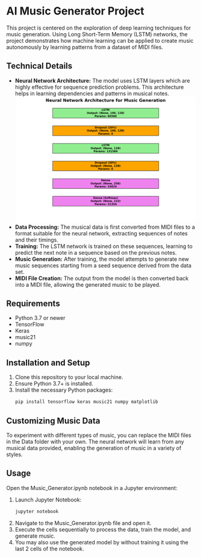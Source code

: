 # AI Music Generator Project

This project is centered on the exploration of deep learning techniques for music generation. Using Long Short-Term Memory (LSTM) networks, the project demonstrates how machine learning can be applied to create music autonomously by learning patterns from a dataset of MIDI files.

## Technical Details
- **Neural Network Architecture:** The model uses LSTM layers which are highly effective for sequence prediction problems. This architecture helps in learning dependencies and patterns in musical notes.
![architecture diagram](Code/Resources/model_architecture.png)
- **Data Processing:** The musical data is first converted from MIDI files to a format suitable for the neural network, extracting sequences of notes and their timings.
- **Training:** The LSTM network is trained on these sequences, learning to predict the next note in a sequence based on the previous notes.
- **Music Generation:** After training, the model attempts to generate new music sequences starting from a seed sequence derived from the data set.
- **MIDI File Creation:** The output from the model is then converted back into a MIDI file, allowing the generated music to be played.

## Requirements
- Python 3.7 or newer
- TensorFlow
- Keras
- music21
- numpy

## Installation and Setup
1. Clone this repository to your local machine.
2. Ensure Python 3.7+ is installed.
3. Install the necessary Python packages:
   ```bash
   pip install tensorflow keras music21 numpy matplotlib

## Customizing Music Data

To experiment with different types of music, you can replace the MIDI files in the Data folder with your own. The neural network will learn from any musical data provided, enabling the generation of music in a variety of styles.

## Usage

Open the Music_Generator.ipynb notebook in a Jupyter environment:

  1. Launch Jupyter Notebook:
     ```bash
     jupyter notebook
  2. Navigate to the Music_Generator.ipynb file and open it.
  3. Execute the cells sequentially to process the data, train the model, and generate music.
  4. You may also use the generated model by without training it using the last 2 cells of the notebook.

